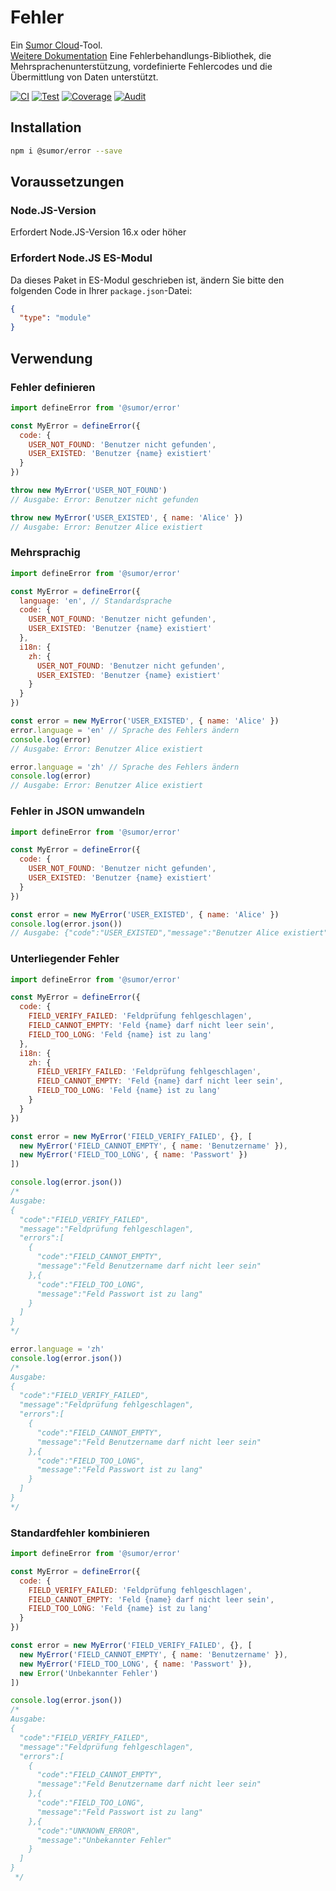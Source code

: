 # Fehler

Ein [Sumor Cloud](https://sumor.cloud)-Tool.  
[Weitere Dokumentation](https://sumor.cloud/error)
Eine Fehlerbehandlungs-Bibliothek, die Mehrsprachenunterstützung, vordefinierte Fehlercodes und die Übermittlung von Daten unterstützt.

[![CI](https://github.com/sumor-cloud/error/actions/workflows/ci.yml/badge.svg)](https://github.com/sumor-cloud/error/actions/workflows/ci.yml)
[![Test](https://github.com/sumor-cloud/error/actions/workflows/ut.yml/badge.svg)](https://github.com/sumor-cloud/error/actions/workflows/ut.yml)
[![Coverage](https://github.com/sumor-cloud/error/actions/workflows/coverage.yml/badge.svg)](https://github.com/sumor-cloud/error/actions/workflows/coverage.yml)
[![Audit](https://github.com/sumor-cloud/error/actions/workflows/audit.yml/badge.svg)](https://github.com/sumor-cloud/error/actions/workflows/audit.yml)

## Installation

```bash
npm i @sumor/error --save
```

## Voraussetzungen

### Node.JS-Version

Erfordert Node.JS-Version 16.x oder höher

### Erfordert Node.JS ES-Modul

Da dieses Paket in ES-Modul geschrieben ist,
ändern Sie bitte den folgenden Code in Ihrer `package.json`-Datei:

```json
{
  "type": "module"
}
```

## Verwendung

### Fehler definieren

```js
import defineError from '@sumor/error'

const MyError = defineError({
  code: {
    USER_NOT_FOUND: 'Benutzer nicht gefunden',
    USER_EXISTED: 'Benutzer {name} existiert'
  }
})

throw new MyError('USER_NOT_FOUND')
// Ausgabe: Error: Benutzer nicht gefunden

throw new MyError('USER_EXISTED', { name: 'Alice' })
// Ausgabe: Error: Benutzer Alice existiert
```

### Mehrsprachig

```js
import defineError from '@sumor/error'

const MyError = defineError({
  language: 'en', // Standardsprache
  code: {
    USER_NOT_FOUND: 'Benutzer nicht gefunden',
    USER_EXISTED: 'Benutzer {name} existiert'
  },
  i18n: {
    zh: {
      USER_NOT_FOUND: 'Benutzer nicht gefunden',
      USER_EXISTED: 'Benutzer {name} existiert'
    }
  }
})

const error = new MyError('USER_EXISTED', { name: 'Alice' })
error.language = 'en' // Sprache des Fehlers ändern
console.log(error)
// Ausgabe: Error: Benutzer Alice existiert

error.language = 'zh' // Sprache des Fehlers ändern
console.log(error)
// Ausgabe: Error: Benutzer Alice existiert
```

### Fehler in JSON umwandeln

```js
import defineError from '@sumor/error'

const MyError = defineError({
  code: {
    USER_NOT_FOUND: 'Benutzer nicht gefunden',
    USER_EXISTED: 'Benutzer {name} existiert'
  }
})

const error = new MyError('USER_EXISTED', { name: 'Alice' })
console.log(error.json())
// Ausgabe: {"code":"USER_EXISTED","message":"Benutzer Alice existiert"}
```

### Unterliegender Fehler

```js
import defineError from '@sumor/error'

const MyError = defineError({
  code: {
    FIELD_VERIFY_FAILED: 'Feldprüfung fehlgeschlagen',
    FIELD_CANNOT_EMPTY: 'Feld {name} darf nicht leer sein',
    FIELD_TOO_LONG: 'Feld {name} ist zu lang'
  },
  i18n: {
    zh: {
      FIELD_VERIFY_FAILED: 'Feldprüfung fehlgeschlagen',
      FIELD_CANNOT_EMPTY: 'Feld {name} darf nicht leer sein',
      FIELD_TOO_LONG: 'Feld {name} ist zu lang'
    }
  }
})

const error = new MyError('FIELD_VERIFY_FAILED', {}, [
  new MyError('FIELD_CANNOT_EMPTY', { name: 'Benutzername' }),
  new MyError('FIELD_TOO_LONG', { name: 'Passwort' })
])

console.log(error.json())
/* 
Ausgabe: 
{
  "code":"FIELD_VERIFY_FAILED",
  "message":"Feldprüfung fehlgeschlagen",
  "errors":[
    {
      "code":"FIELD_CANNOT_EMPTY",
      "message":"Feld Benutzername darf nicht leer sein"
    },{
      "code":"FIELD_TOO_LONG",
      "message":"Feld Passwort ist zu lang"
    }
  ]
}
*/

error.language = 'zh'
console.log(error.json())
/*
Ausgabe:
{
  "code":"FIELD_VERIFY_FAILED",
  "message":"Feldprüfung fehlgeschlagen",
  "errors":[
    {
      "code":"FIELD_CANNOT_EMPTY",
      "message":"Feld Benutzername darf nicht leer sein"
    },{
      "code":"FIELD_TOO_LONG",
      "message":"Feld Passwort ist zu lang"
    }
  ]
}
*/
```

### Standardfehler kombinieren

```js
import defineError from '@sumor/error'

const MyError = defineError({
  code: {
    FIELD_VERIFY_FAILED: 'Feldprüfung fehlgeschlagen',
    FIELD_CANNOT_EMPTY: 'Feld {name} darf nicht leer sein',
    FIELD_TOO_LONG: 'Feld {name} ist zu lang'
  }
})

const error = new MyError('FIELD_VERIFY_FAILED', {}, [
  new MyError('FIELD_CANNOT_EMPTY', { name: 'Benutzername' }),
  new MyError('FIELD_TOO_LONG', { name: 'Passwort' }),
  new Error('Unbekannter Fehler')
])

console.log(error.json())
/*
Ausgabe:
{
  "code":"FIELD_VERIFY_FAILED",
  "message":"Feldprüfung fehlgeschlagen",
  "errors":[
    {
      "code":"FIELD_CANNOT_EMPTY",
      "message":"Feld Benutzername darf nicht leer sein"
    },{
      "code":"FIELD_TOO_LONG",
      "message":"Feld Passwort ist zu lang"
    },{
      "code":"UNKNOWN_ERROR",
      "message":"Unbekannter Fehler"
    }
  ]
}
 */
```
